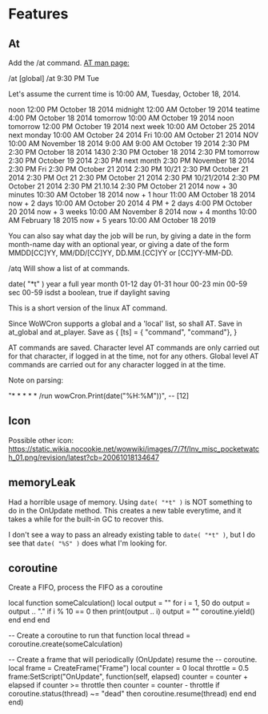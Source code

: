 # Features

## At
Add the /at command.
[AT man page:](https://www.computerhope.com/unix/uat.htm)

/at [global] <cmd>
/at 9:30 PM Tue

Let's assume the current time is 10:00 AM, Tuesday, October 18, 2014.

noon                 12:00 PM October 18 2014
midnight             12:00 AM October 19 2014
teatime              4:00 PM October 18 2014
tomorrow             10:00 AM October 19 2014
noon tomorrow        12:00 PM October 19 2014
next week            10:00 AM October 25 2014
next monday          10:00 AM October 24 2014
Fri                  10:00 AM October 21 2014
NOV                  10:00 AM November 18 2014
9:00 AM              9:00 AM October 19 2014
2:30 PM              2:30 PM October 18 2014
1430                 2:30 PM October 18 2014
2:30 PM tomorrow     2:30 PM October 19 2014
2:30 PM next month   2:30 PM November 18 2014
2:30 PM Fri          2:30 PM October 21 2014
2:30 PM 10/21        2:30 PM October 21 2014
2:30 PM Oct 21       2:30 PM October 21 2014
2:30 PM 10/21/2014   2:30 PM October 21 2014
2:30 PM 21.10.14     2:30 PM October 21 2014
now + 30 minutes     10:30 AM October 18 2014
now + 1 hour         11:00 AM October 18 2014
now + 2 days         10:00 AM October 20 2014
4 PM + 2 days        4:00 PM October 20 2014
now + 3 weeks        10:00 AM November 8 2014
now + 4 months       10:00 AM February 18 2015
now + 5 years        10:00 AM October 18 2019

 You can also say what day the job will be run, by giving a date in the form month-name day with an optional year, or giving a date of the form MMDD[CC]YY, MM/DD/[CC]YY, DD.MM.[CC]YY or [CC]YY-MM-DD.


/atq
Will show a list of at commands.

date( "*t" )
year  a full year
month 01-12
day   01-31
hour  00-23
min   00-59
sec   00-59
isdst a boolean, true if daylight saving

This is a short version of the linux AT command.

Since WoWCron supports a global and a 'local' list, so shall AT.
Save in at_global and at_player.
Save as { [ts] = { "command", "command"}, }

AT commands are saved.
Character level AT commands are only carried out for that character, if logged in at the time, not for any others.
Global level AT commands are carried out for any character logged in at the time.

Note on parsing:



"* * * * * /run wowCron.Print(date(\"%H:%M\"))", -- [12]

## Icon

Possible other icon:
https://static.wikia.nocookie.net/wowwiki/images/7/7f/Inv_misc_pocketwatch_01.png/revision/latest?cb=20061018134647

## memoryLeak

Had a horrible usage of memory.
Using ```date( "*t" )``` is NOT something to do in the OnUpdate method.
This creates a new table everytime, and it takes a while for the built-in GC to recover this.

I don't see a way to pass an already existing table to ```date( "*t" )```, but I do see that ```date( "%S" )``` does what I'm looking for.

## coroutine

Create a FIFO, process the FIFO as a coroutine

local function someCalculation()
   local output = ""
   for i = 1, 50 do
      output = output .. "."
      if i % 10 == 0 then
         print(output .. i)
         output = ""
         coroutine.yield()
      end
   end
end

-- Create a coroutine to run that function
local thread = coroutine.create(someCalculation)

-- Create a frame that will periodically (OnUpdate) resume the
-- coroutine.
local frame = CreateFrame("Frame")
local counter = 0
local throttle = 0.5
frame:SetScript("OnUpdate", function(self, elapsed)
      counter = counter + elapsed
      if counter >= throttle then
         counter = counter - throttle
         if coroutine.status(thread) ~= "dead" then
            coroutine.resume(thread)
         end
      end
end)

